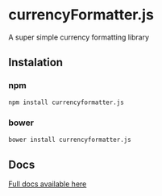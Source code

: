 # currencyFormatter.js
A super simple currency formatting library

## Instalation

### npm
```Bash
npm install currencyformatter.js
```

### bower
```Bash
bower install currencyformatter.js
```

## Docs
[Full docs available here ](https://osrec.github.io/currencyFormatter.js/)
